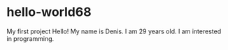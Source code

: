 # hello-world68
My first project
Hello! My name is Denis. 
I am 29 years old. I am interested in programming.
